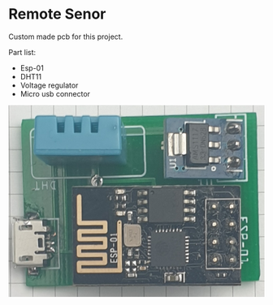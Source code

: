 # Remote Senor #

Custom made pcb for this project. 

Part list:
* Esp-01
* DHT11
* Voltage regulator
* Micro usb connector

![Images_remoteSensor](images/remotesensor.jpg)
